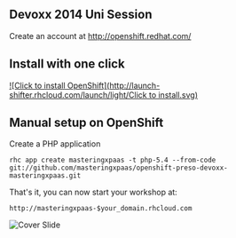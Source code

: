 Devoxx 2014 Uni Session
-----------------------
Create an account at http://openshift.redhat.com/


Install with one click
----------------------
[![Click to install OpenShift](http://launch-shifter.rhcloud.com/launch/light/Click to  install.svg)](https://openshift.redhat.com/app/console/application_type/custom?&cartridges[]=php-5.4&initial_git_url=https://github.com/masteringxpaas/openshift-preso-devoxx-masteringxpaas.git&name=masteringxpaas)

Manual setup on OpenShift
-------------------------
Create a PHP application

    rhc app create masteringxpaas -t php-5.4 --from-code git://github.com/masteringxpaas/openshift-preso-devoxx-masteringxpaas.git

That's it, you can now start your workshop at:

    http://masteringxpaas-$your_domain.rhcloud.com

![Cover Slide](https://raw.githubusercontent.com/masteringxpaas/openshift-preso-devoxx-masteringxpaas/master/cover.png)
